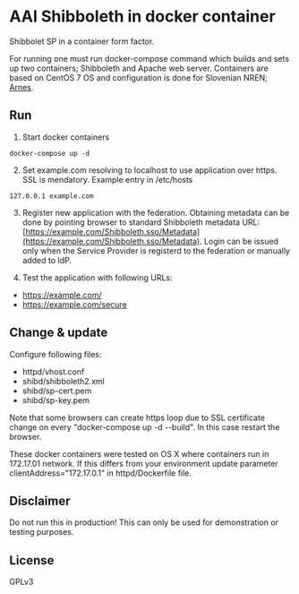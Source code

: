 # AAI Shibboleth in docker container

Shibbolet SP in a container form factor.

For running one must run docker-compose command which builds and sets up two containers; Shibboleth and Apache web server. Containers are based on CentOS 7 OS and configuration is done for Slovenian NREN; [Arnes](https://aai.arnes.si).

## Run
1. Start docker containers
```
docker-compose up -d
```

2. Set example.com resolving to localhost to use application over https. SSL is mendatory. Example entry in /etc/hosts
```
127.0.0.1 example.com
```

3. Register new application with the federation. Obtaining metadata can be done by pointing browser to standard Shibboleth metadata URL: [https://example.com/Shibboleth.sso/Metadata](https://example.com/Shibboleth.sso/Metadata). Login can be issued only when the Service Provider is registerd to the federation or manually added to IdP. 

4. Test the application with following URLs:
- https://example.com/
- https://example.com/secure

## Change & update
Configure following files:
- httpd/vhost.conf
- shibd/shibboleth2.xml
- shibd/sp-cert.pem
- shibd/sp-key.pem

Note that some browsers can create https loop due to SSL certificate change on every "docker-compose up -d --build". In this case restart the browser.

These docker containers were tested on OS X where containers run in 172.17.01 network. If this differs from your environment update parameter clientAddress="172.17.0.1" in httpd/Dockerfile file.

## Disclaimer
Do not run this in production! This can only be used for demonstration or testing purposes.

## License 
GPLv3

